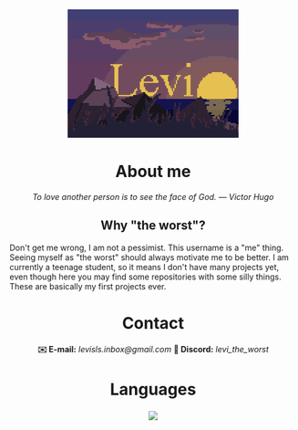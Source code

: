 <div align="center">
<img width="300" alt="Levi" src="img/LeviSunset512x384.gif">
</div>

<div align="center">

<h1>About me</h1>
<i>To love another person is to see the face of God. — Victor Hugo</i>

<h2>Why "the worst"?</h2>
<p align="left">
  Don't get me wrong, I am not a pessimist.
  This username is a "me" thing. Seeing myself as "the worst" should always motivate me to be better.
  I am currently a teenage student, so it means I don't have many projects yet, even though here you may find some repositories with some silly things. These are basically my first projects ever.
</p>

<h1>Contact</h1>
<span align="left">
<b>✉️ E-mail:</b> <i>levisls.inbox@gmail.com</i>
<b>👾 Discord:</b> <i>levi_the_worst</i>
</span>

<h1>Languages</h1>
  <img align="center" src="https://skillicons.dev/icons?i=html,javascript,css,scss,cs,java,typescript,dotnet,nodejs,maven,gradle,express,nextjs,react,vscode,visualstudio,webstorm,idea,windows,powershell,postman,git,discord,pug" /> 
</div>
